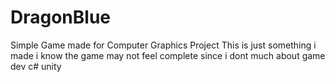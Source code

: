 # DragonBlue
Simple Game made for Computer Graphics Project
This is just something i made i know the game may not feel complete since i dont much about game dev c# unity
